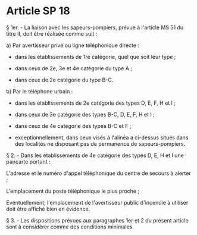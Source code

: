 # Article SP 18

§ 1er. - La liaison avec les sapeurs-pompiers, prévue à l'article MS 51 du titre II, doit être réalisée comme suit :

a) Par avertisseur privé ou ligne téléphonique directe :

- dans les établissements de 1re catégorie, quel que soit leur type ;

- dans ceux de 2e, 3e et 4e catégorie du type A ;

- dans ceux de 2e catégorie du type B-C.

b) Par le téléphone urbain :

- dans les établissements de 2e catégorie des types D, E, F, H et I ;

- dans ceux de 3e catégorie des types B-C, D, E, F, H et I ;

- dans ceux de 4e catégorie des types B-C et F ;

- exceptionnellement, dans ceux visés à l'alinéa a ci-dessus situés dans des localités ne disposant pas de permanence de sapeurs-pompiers.

§ 2. - Dans les établissements de 4e catégorie des types D, E, H et I une pancarte portant :

L'adresse et le numéro d'appel téléphonique du centre de secours à alerter ;

L'emplacement du poste téléphonique le plus proche ;

Eventuellement, l'emplacement de l'avertisseur public d'incendie à utiliser doit être affiché bien en évidence.

§ 3. - Les dispositions prévues aux paragraphes 1er et 2 du présent article sont à considérer comme des conditions minimales.
